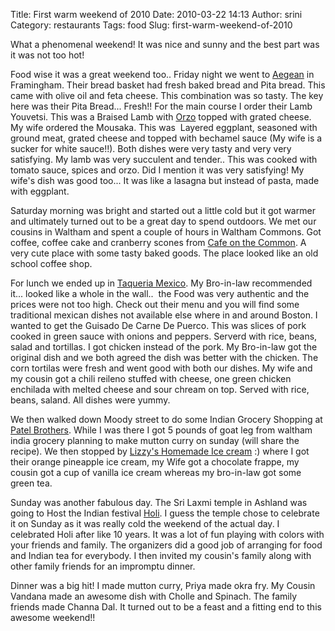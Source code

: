 Title: First warm weekend of 2010
Date: 2010-03-22 14:13
Author: srini
Category: restaurants
Tags: food
Slug: first-warm-weekend-of-2010

What a phenomenal weekend! It was nice and sunny and the best part was
it was not too hot!

Food wise it was a great weekend too.. Friday night we went to
[Aegean](http://www.aegeanrestaurants.com) in Framingham. Their bread
basket had fresh baked bread and Pita bread. This came with olive oil
and feta cheese. This combination was so tasty. The key here was their
Pita Bread... Fresh!! For the main course I order their Lamb Youvetsi.
This was a Braised Lamb with [Orzo](http://en.wikipedia.org/wiki/Orzo)
topped with grated cheese. My wife ordered the Mousaka. This was 
Layered eggplant, seasoned with ground meat, grated cheese and topped
with bechamel sauce (My wife is a sucker for white sauce!!). Both dishes
were very tasty and very very satisfying. My lamb was very succulent and
tender.. This was cooked with tomato sauce, spices and orzo. Did I
mention it was very satisfying! My wife's dish was good too... It was
like a lasagna but instead of pasta, made with eggplant.

Saturday morning was bright and started out a little cold but it got
warmer and ultimately turned out to be a great day to spend outdoors. We
met our cousins in Waltham and spent a couple of hours in Waltham
Commons. Got coffee, coffee cake and cranberry scones from [Cafe on the
Common](http://www.yelp.com/biz/cafe-on-the-common-waltham). A very cute
place with some tasty baked goods. The place looked like an old school
coffee shop.

For lunch we ended up in [Taqueria
Mexico](http://www.taqueriamexico.com/). My Bro-in-law recommended it...
looked like a whole in the wall..  the Food was very authentic and the
prices were not too high. Check out their menu and you will find some
traditional mexican dishes not available else where in and around
Boston. I wanted to get the Guisado De Carne De Puerco. This was slices
of pork cooked in green sauce with onions and peppers. Serverd with
rice, beans, salad and tortillas. I got chicken instead of the pork. My
Bro-in-law got the original dish and we both agreed the dish was better
with the chicken. The corn tortilas were fresh and went good with both
our dishes. My wife and my cousin got a chili reileno stuffed with
cheese, one green chicken enchilada with melted cheese and sour chream
on top. Served with rice, beans, saland. All dishes were yummy.

We then walked down Moody street to do some Indian Grocery Shopping at
[Patel Brothers](http://www.yelp.com/biz/patel-brothers-waltham). While
I was there I got 5 pounds of goat leg from waltham india grocery
planning to make mutton curry on sunday (will share the recipe). We then
stopped by [Lizzy's Homemade Ice cream](http://www.lizzysicecream.com/)
:) where I got their orange pineapple ice cream, my Wife got a chocolate
frappe, my cousin got a cup of vanilla ice cream whereas my bro-in-law
got some green tea.

Sunday was another fabulous day. The Sri Laxmi temple in Ashland was
going to Host the Indian festival
[Holi](http://en.wikipedia.org/wiki/Holi). I guess the temple chose to
celebrate it on Sunday as it was really cold the weekend of the actual
day. I celebrated Holi after like 10 years. It was a lot of fun playing
with colors with your friends and family. The organizers did a good job
of arranging for food and Indian tea for everybody. I then invited my
cousin's family along with other family friends for an impromptu dinner.

Dinner was a big hit! I made mutton curry, Priya made okra fry. My
Cousin Vandana made an awesome dish with Cholle and Spinach. The family
friends made Channa Dal. It turned out to be a feast and a fitting end
to this awesome weekend!!
